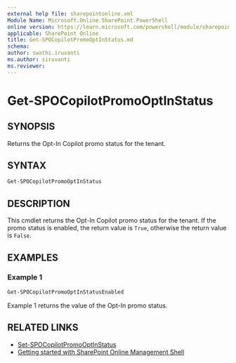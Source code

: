 ```yaml
---
external help file: sharepointonline.xml
Module Name: Microsoft.Online.SharePoint.PowerShell
online version: https://learn.microsoft.com/powershell/module/sharepoint-online/Get-SPOCopilotPromoOptInStatus
applicable: SharePoint Online
title: Get-SPOCopilotPromoOptInStatus.md
schema: 
author: swathi.iruvanti
ms.author: siruvanti
ms.reviewer:
---
```


# Get-SPOCopilotPromoOptInStatus

## SYNOPSIS

Returns the Opt-In Copilot promo status for the tenant.

## SYNTAX
```powershell
Get-SPOCopilotPromoOptInStatus
```

## DESCRIPTION

This cmdlet returns the Opt-In Copilot promo status for the tenant.
If the promo status is enabled, the return value is `True`, otherwise the return value is `False`.

## EXAMPLES

### Example 1

```powershell
Get-SPOCopilotPromoOptInStatusEnabled
```

Example 1 returns the value of the Opt-In promo status.

## RELATED LINKS
- [Set-SPOCopilotPromoOptInStatus](./Set-SPOCopilotPromoOptInStatus.md)
- [Getting started with SharePoint Online Management Shell](/powershell/sharepoint/sharepoint-online/connect-sharepoint-online)
